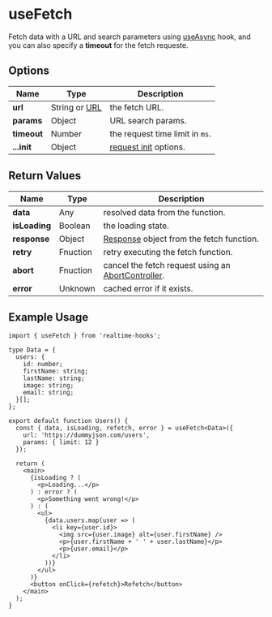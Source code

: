 # useFetch

Fetch data with a URL and search parameters using [useAsync](./useAsync) hook, and you can also specify a **timeout** for the fetch requeste.

## Options

| Name        | Type                                                                      | Description                                                                                       |
| ----------- | ------------------------------------------------------------------------- | ------------------------------------------------------------------------------------------------- |
| **url**     | String or [URL](https://developer.mozilla.org/en-US/docs/Web/API/URL/URL) | the fetch URL.                                                                                    |
| **params**  | Object                                                                    | URL search params.                                                                                |
| **timeout** | Number                                                                    | the request time limit in `ms`.                                                                   |
| **...init** | Object                                                                    | [request init](https://developer.mozilla.org/en-US/docs/Web/API/Request/Request#options) options. |

## Return Values

| Name          | Type     | Description                                                                                                            |
| ------------- | -------- | ---------------------------------------------------------------------------------------------------------------------- |
| **data**      | Any      | resolved data from the function.                                                                                       |
| **isLoading** | Boolean  | the loading state.                                                                                                     |
| **response**  | Object   | [Response](https://developer.mozilla.org/en-US/docs/Web/API/Response) object from the fetch function.                  |
| **retry**     | Fnuction | retry executing the fetch function.                                                                                    |
| **abort**     | Fnuction | cancel the fetch request using an [AbortController](https://developer.mozilla.org/en-US/docs/Web/API/AbortController). |
| **error**     | Unknown  | cached error if it exists.                                                                                             |

## Example Usage

```tsx
import { useFetch } from 'realtime-hooks';

type Data = {
  users: {
    id: number;
    firstName: string;
    lastName: string;
    image: string;
    email: string;
  }[];
};

export default function Users() {
  const { data, isLoading, refetch, error } = useFetch<Data>({
    url: 'https://dummyjson.com/users',
    params: { limit: 12 }
  });

  return (
    <main>
      {isLoading ? (
        <p>Loading...</p>
      ) : error ? (
        <p>Something went wrong!</p>
      ) : (
        <ul>
          {data.users.map(user => (
            <li key={user.id}>
              <img src={user.image} alt={user.firstName} />
              <p>{user.firstName + ' ' + user.lastName}</p>
              <p>{user.email}</p>
            </li>
          ))}
        </ul>
      )}
      <button onClick={refetch}>Refetch</button>
    </main>
  );
}
```

